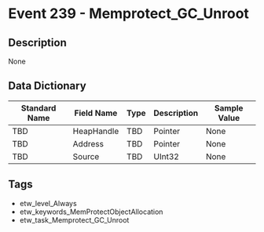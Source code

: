 # Event 239 - Memprotect_GC_Unroot

## Description
None

## Data Dictionary
|Standard Name|Field Name|Type|Description|Sample Value|
|---|---|---|---|---|
|TBD|HeapHandle|TBD|Pointer|None|None|
|TBD|Address|TBD|Pointer|None|None|
|TBD|Source|TBD|UInt32|None|None|

## Tags
* etw_level_Always
* etw_keywords_MemProtectObjectAllocation
* etw_task_Memprotect_GC_Unroot